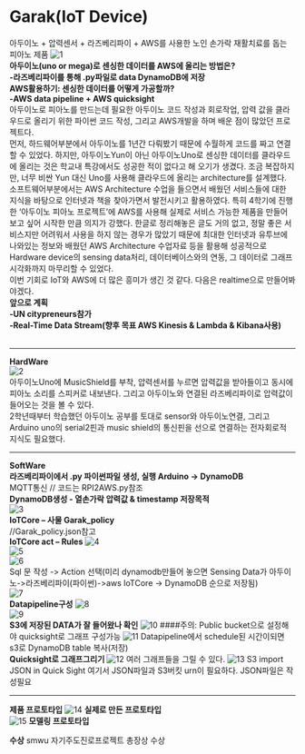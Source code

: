 ﻿# Garak(IoT Device) 
아두이노 + 압력센서 + 라즈베리파이 + AWS를 사용한 노인 손가락 재활치료를 돕는 피아노 제품
![1](./images/1.jpg)
<br>
**아두이노(uno or mega)로 센싱한 데이터를 AWS에 올리는 방법은? <br>
-라즈베리파이를 통해 .py파일로 data DynamoDB에 저장**
<br>
**AWS활용하기: 센싱한 데이터를 어떻게 가공할까? <br>
-AWS data pipeline + AWS quicksight**
<br>
아두이노로 피아노를 만드는데 필요한 아두이노 코드 작성과 회로작업, 압력 값을 클라우드로 올리기 위한 파이썬 코드 작성, 그리고 AWS개발을 하며 배운 점이 많았던 프로젝트다. <br>
먼저, 하드웨어부분에서 아두이노를 1년간 다뤄봤기 때문에 수월하게 코드를 짜고 연결할 수 있었다. 하지만, 아두이노Yun이 아닌 아두이노Uno로 센싱한 데이터를 클라우드에 올리는 것은 학교내 특강에서도 성공한 적이 없다고 해 오기가 생겼다. 조금 복잡하지만, 너무 비싼 Yun 대신 Uno를 사용해 클라우드에 올리는 architecture를 설계했다. <br>
소프트웨어부분에서는 AWS Architecture 수업을 들으면서 배웠던 서비스들에 대한 지식을 바탕으로 인터넷과 책을 찾아가면서 발전시키고 활용하였다. 특히 4학기에 진행한 ‘아두이노 피아노 프로젝트’에 AWS를 사용해 실제로 서비스 가능한 제품을 만들어 보고 싶어 시작한 만큼 의지가 강했다. 한글로 정리해놓은 글도 거의 없고, 정말 좋은 서비스지만 어려워서 사용을 하지 않는 경우가 많았기 때문에 최대한 인터넷과 유투브에 나와있는 정보와 배웠던 AWS Architecture 수업자료 등을 활용해 성공적으로 Hardware device의 sensing data처리, 데이터베이스와의 연동, 그 데이터로 그래프 시각화까지 마무리할 수 있었다. <br>
이번 기회로 IoT와 AWS에 더 많은 흥미가 생긴 것 같다. 다음은 realtime으로 만들어봐야겠다.
<br>
**앞으로 계획<br>
 -UN citypreneurs참가<br>
 -Real-Time Data Stream(향후 목표 AWS Kinesis & Lambda & Kibana사용)**
<br>
<br>
***
**HardWare**
<br>
![2](./images/2.jpg)
<br>
아두이노Uno에 MusicShield를 부착, 압력센서를 누르면 압력값을 받아들이고 동시에 피아노 소리를 스피커로 내보낸다. 그리고 아두이노와 연결된 라즈베리파이로 압력값이 들어오는 것을 볼 수 있다. <br>
2학년때부터 학습했던 아두이노 공부를 토대로 sensor와 아두이노연결, 그리고 Arduino uno의 serial2핀과 music shield의 통신핀을 선으로 연결하는 전자회로적 지식도 필요했다.<br>
***
**SoftWare**
 <br>
**라즈베리파이에서 .py 파이썬파일 생성, 실행 Arduino -> DynamoDB**<br>
MQTT통신 // 코드는 RPI2AWS.py참조
<br>
**DynamoDB생성 - 열손가락 압력값 & timestamp 저장목적**<br>
![3](./images/3.jpg)
<br>
**IoTCore – 사물 Garak_policy**<br>
//Garak_policy.json참고
<br>
**IoTCore act – Rules**
![4](./images/4.jpg)
<br>
![5](./images/5.jpg)
<br>
![6](./images/6.jpg)
<br>
Sql 문 작성 -> Action 선택(미리 dynamodb만들어 놓으면 Sensing Data가 아두이노->라즈베리파이(파이썬)->aws IoTCore -> DynamoDB 순으로 저장됨)<br>
![7](./images/7.jpg)
<br>
**Datapipeline구성**
![8](./images/8.jpg)
<br>
![9](./images/9.jpg)
<br>
**S3에 저장된 DATA가 잘 들어왔나 확인**
![10](./images/10.jpg)
####주의: Public bucket으로 설정해야 quicksight로 그래프 구성가능
![11](./images/11.jpg)
Datapipeline에서 schedule된 시간이되면 s3로 DynamoDB table 복사(저장)
<br>
**Quicksight로 그래프그리기**
![12](./images/12.jpg)
여러 그래프들을 그릴 수 있다.
![13](./images/13.jpg)
S3 import JSON in Quick Sight 
여기서 JSON파일과 S3버킷 urn이 필요하다. JSON파일은 작성필요
<br>
***
**제품 프로토타입**
![14](./images/14.jpg)
**실제로  만든 프로토타입**
<br>
![15](./images/15.jpg)
**모델링 프로토타입**

**수상**
smwu 자기주도진로프로젝트 총장상 수상
